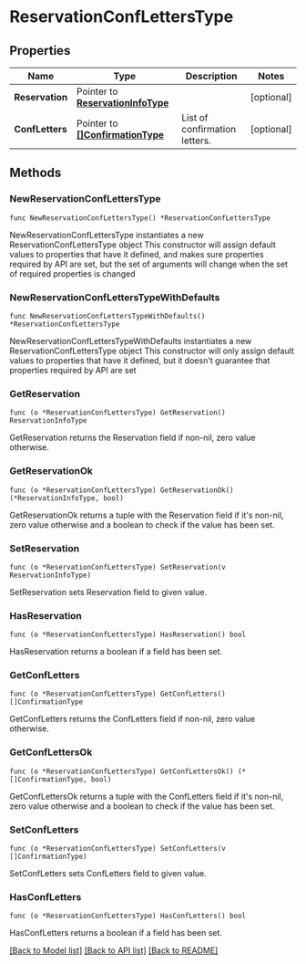 # ReservationConfLettersType

## Properties

Name | Type | Description | Notes
------------ | ------------- | ------------- | -------------
**Reservation** | Pointer to [**ReservationInfoType**](ReservationInfoType.md) |  | [optional] 
**ConfLetters** | Pointer to [**[]ConfirmationType**](ConfirmationType.md) | List of confirmation letters. | [optional] 

## Methods

### NewReservationConfLettersType

`func NewReservationConfLettersType() *ReservationConfLettersType`

NewReservationConfLettersType instantiates a new ReservationConfLettersType object
This constructor will assign default values to properties that have it defined,
and makes sure properties required by API are set, but the set of arguments
will change when the set of required properties is changed

### NewReservationConfLettersTypeWithDefaults

`func NewReservationConfLettersTypeWithDefaults() *ReservationConfLettersType`

NewReservationConfLettersTypeWithDefaults instantiates a new ReservationConfLettersType object
This constructor will only assign default values to properties that have it defined,
but it doesn't guarantee that properties required by API are set

### GetReservation

`func (o *ReservationConfLettersType) GetReservation() ReservationInfoType`

GetReservation returns the Reservation field if non-nil, zero value otherwise.

### GetReservationOk

`func (o *ReservationConfLettersType) GetReservationOk() (*ReservationInfoType, bool)`

GetReservationOk returns a tuple with the Reservation field if it's non-nil, zero value otherwise
and a boolean to check if the value has been set.

### SetReservation

`func (o *ReservationConfLettersType) SetReservation(v ReservationInfoType)`

SetReservation sets Reservation field to given value.

### HasReservation

`func (o *ReservationConfLettersType) HasReservation() bool`

HasReservation returns a boolean if a field has been set.

### GetConfLetters

`func (o *ReservationConfLettersType) GetConfLetters() []ConfirmationType`

GetConfLetters returns the ConfLetters field if non-nil, zero value otherwise.

### GetConfLettersOk

`func (o *ReservationConfLettersType) GetConfLettersOk() (*[]ConfirmationType, bool)`

GetConfLettersOk returns a tuple with the ConfLetters field if it's non-nil, zero value otherwise
and a boolean to check if the value has been set.

### SetConfLetters

`func (o *ReservationConfLettersType) SetConfLetters(v []ConfirmationType)`

SetConfLetters sets ConfLetters field to given value.

### HasConfLetters

`func (o *ReservationConfLettersType) HasConfLetters() bool`

HasConfLetters returns a boolean if a field has been set.


[[Back to Model list]](../README.md#documentation-for-models) [[Back to API list]](../README.md#documentation-for-api-endpoints) [[Back to README]](../README.md)


